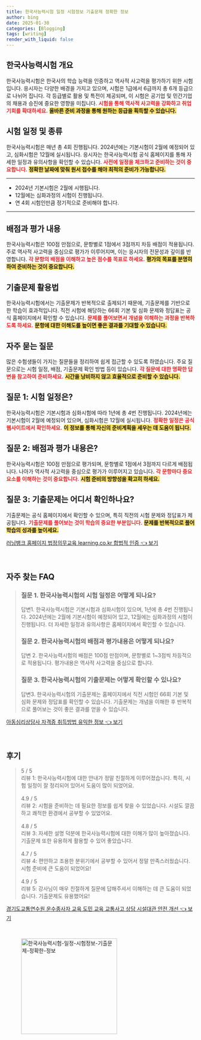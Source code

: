 ```yaml
---
title: 한국사능력시험 일정 시험정보 기출문제 정확한 정보
author: bing
date: 2025-01-30
categories: [Blogging]
tags: [writing]
render_with_liquid: false
---
```



<h2 id='한국사능력시험 개요'>한국사능력시험 개요</h2>

<p>한국사능력시험은 한국사의 학습 능력을 인증하고 역사적 사고력을 평가하기 위한 시험입니다. 응시자는 다양한 배경을 가지고 있으며, 시험은 1급에서 6급까지 총 6개 등급으로 나뉘어 집니다. 각 등급별로 활용 및 특전이 제공되며, 이 시험은 공기업 및 민간기업의 채용과 승진에 중요한 영향을 미칩니다. <b><span style="color: #ee2323;">시험을 통해 역사적 사고력을 강화하고 취업 기회를 확대하세요.</span></b> <b><span style="background-color: #ffe066;">올바른 준비 과정을 통해 원하는 등급을 획득할 수 있습니다.</span></b></p>

<h2 id='시험 일정 및 종류'>시험 일정 및 종류</h2>

<p>한국사능력시험은 매년 총 4회 진행됩니다. 2024년에는 기본시험이 2월에 예정되어 있고, 심화시험은 12월에 실시됩니다. 응시자는 한국사능력시험 공식 홈페이지를 통해 자세한 일정과 유의사항을 확인할 수 있습니다. <b><span style="color: #ee2323;">사전에 일정을 체크하고 준비하는 것이 중요합니다.</span></b> <b><span style="background-color: #ffe066;">정확한 날짜에 맞춰 원서 접수를 해야 최적의 준비가 가능합니다.</span></b></p>

<hr />

<ul>
    <li>2024년 기본시험은 2월에 시행됩니다.</li>
    <li>12월에는 심화과정의 시험이 진행됩니다.</li>
    <li>연 4회 시험인만큼 정기적으로 준비해야 합니다.</li>
</ul>

<hr />

<h2 id='배점과 평가 내용'>배점과 평가 내용</h2>

<p>한국사능력시험은 100점 만점으로, 문항별로 1점에서 3점까지 차등 배점이 적용됩니다. 주로 역사적 사고력을 중심으로 평가가 이루어지며, 이는 응시자의 전문성과 깊이를 반영합니다. <b><span style="color: #ee2323;">각 문항의 배점을 이해하고 높은 점수를 목표로 하세요.</span></b> <b><span style="background-color: #ffe066;">평가의 목표를 분명히 하여 준비하는 것이 중요합니다.</span></b></p>

<h2 id='기출문제 활용법'>기출문제 활용법</h2>

<p>한국사능력시험에서는 기출문제가 반복적으로 출제되기 때문에, 기출문제를 기반으로 한 학습이 효과적입니다. 직전 시험에 해당하는 66회 기본 및 심화 문제와 정답표는 공식 홈페이지에서 확인할 수 있습니다. <b><span style="color: #ee2323;">문제를 풀어보면서 개념을 이해하는 과정을 반복하도록 하세요.</span></b> <b><span style="background-color: #ffe066;">문항에 대한 이해도를 높이면 좋은 결과를 기대할 수 있습니다.</span></b></p>

<h2 id='자주 묻는 질문'>자주 묻는 질문</h2>

<p>많은 수험생들이 가지는 질문들을 정리하여 쉽게 접근할 수 있도록 하였습니다. 주요 질문으로는 시험 일정, 배점, 기출문제 확인 방법 등이 있습니다. <b><span style="color: #ee2323;">각 질문에 대한 명확한 답변을 참고하여 준비하세요.</span></b> <b><span style="background-color: #ffe066;">시간을 낭비하지 않고 효율적으로 준비할 수 있습니다.</span></b></p>

<h2 id='QNA 1'>질문 1: 시험 일정은?</h2>

<p>한국사능력시험은 기본시험과 심화시험에 따라 1년에 총 4번 진행됩니다. 2024년에는 기본시험이 2월에 예정되어 있으며, 심화시험은 12월에 실시됩니다. <b><span style="color: #ee2323;">정확한 일정은 공식 웹사이트에서 확인하세요.</span></b> <b><span style="background-color: #ffe066;">이 정보를 통해 자신의 준비계획을 세우는 데 도움이 됩니다.</span></b></p>

<h2 id='QNA 2'>질문 2: 배점과 평가 내용은?</h2>

<p>한국사능력시험은 100점 만점으로 평가되며, 문항별로 1점에서 3점까지 다르게 배점됩니다. 나아가 역사적 사고력을 중심으로 평가가 이루어지고 있습니다. <b><span style="color: #ee2323;">각 문항마다 중요 요소를 이해하는 것이 중요합니다.</span></b> <b><span style="background-color: #ffe066;">시험 준비의 방향성을 확고히 하세요.</span></b></p>

<h2 id='QNA 3'>질문 3: 기출문제는 어디서 확인하나요?</h2>

<p>기출문제는 공식 홈페이지에서 확인할 수 있으며, 특히 직전의 시험 문제와 정답표가 제공됩니다. <b><span style="color: #ee2323;">기출문제를 풀어보는 것이 학습의 중요한 부분입니다.</span></b> <b><span style="background-color: #ffe066;">문제를 반복적으로 풀어 학습의 성과를 높이세요.</span></b></p>


<p><a class="click-button" title="러닝뱅크 홈페이지 법정의무교육 learning.co.kr 합법적 인증" href="https://greenforu.github.io/posts/%EB%9F%AC%EB%8B%9D%EB%B1%85%ED%81%AC-%ED%99%88%ED%8E%98%EC%9D%B4%EC%A7%80-%EB%B2%95%EC%A0%95%EC%9D%98%EB%AC%B4%EA%B5%90%EC%9C%A1-learning.co.kr-%ED%95%A9%EB%B2%95%EC%A0%81-%EC%9D%B8%EC%A6%9D/" rel="dofollow">러닝뱅크 홈페이지 법정의무교육 learning.co.kr 합법적 인증 👈 보기</a></p><br>
<h2 id='자주_찾는_FAQ'>자주 찾는 FAQ</h2>
<div itemscope="" itemtype="https://schema.org/FAQPage"> 
<blockquote> 
<div itemscope="" itemprop="mainEntity" itemtype="https://schema.org/Question"> 
<h3 itemprop="name">질문 1. 한국사능력시험의 시험 일정은 어떻게 되나요?</h3> 
<div itemscope="" itemprop="acceptedAnswer" itemtype="https://schema.org/Answer"> 
<span itemprop="text"> 
<p>답변1. 한국사능력시험은 기본시험과 심화시험이 있으며, 1년에 총 4번 진행됩니다. 2024년에는 2월에 기본시험이 예정되어 있고, 12월에는 심화과정의 시험이 진행됩니다. 더 자세한 일정과 유의사항은 홈페이지에서 확인할 수 있습니다.</p> 
</span> 
</div> 
</div> 
<div itemscope="" itemprop="mainEntity" itemtype="https://schema.org/Question"> 
<h3 itemprop="name">질문 2. 한국사능력시험의 배점과 평가내용은 어떻게 되나요?</h3> 
<div itemscope="" itemprop="acceptedAnswer" itemtype="https://schema.org/Answer"> 
<span itemprop="text"> 
<p>답변 2. 한국사능력시험의 배점은 100점 만점이며, 문항별로 1~3점씩 차등적으로 적용됩니다. 평가내용은 역사적 사고력을 중심으로 합니다.</p> 
</span> 
</div> 
</div> 
<div itemscope="" itemprop="mainEntity" itemtype="https://schema.org/Question"> 
<h3 itemprop="name">질문 3. 한국사능력시험의 기출문제는 어떻게 확인할 수 있나요?</h3> 
<div itemscope="" itemprop="acceptedAnswer" itemtype="https://schema.org/Answer"> 
<span itemprop="text"> 
<p>답변3. 한국사능력시험의 기출문제는 홈페이지에서 직전 시험인 66회 기본 및 심화 문제와 정답표를 확인할 수 있습니다. 기출문제는 개념을 이해한 후 반복적으로 풀어보는 것이 좋은 결과를 얻을 수 있습니다.</p> 
</span> 
</div> 
</div> 
</blockquote> 
</div>
<p><a class="click-button" title="아동심리상담사 자격증 취득방법 유익한 정보" href="https://greenforu.github.io/posts/%EC%95%84%EB%8F%99%EC%8B%AC%EB%A6%AC%EC%83%81%EB%8B%B4%EC%82%AC-%EC%9E%90%EA%B2%A9%EC%A6%9D-%EC%B7%A8%EB%93%9D%EB%B0%A9%EB%B2%95-%EC%9C%A0%EC%9D%B5%ED%95%9C-%EC%A0%95%EB%B3%B4/" rel="dofollow">아동심리상담사 자격증 취득방법 유익한 정보 👈 보기</a></p><br>
<h2 id='후기'>후기</h2>
<div itemscope itemtype="https://schema.org/Product">
  <blockquote>
  <div itemprop="review" itemscope itemtype="https://schema.org/Review">
      <div itemprop="reviewRating" itemscope itemtype="https://schema.org/Rating"> <span itemprop="ratingValue">5</span> / <span itemprop="bestRating">5</span> </div>
      <span itemprop="reviewBody">리뷰 1: 한국사능력시험에 대한 안내가 정말 친절하게 이루어졌습니다. 특히, 시험 일정이 잘 정리되어 있어서 도움이 많이 되었어요.</span>
  </div>
  <br>
  <div itemprop="review" itemscope itemtype="https://schema.org/Review">
      <div itemprop="reviewRating" itemscope itemtype="https://schema.org/Rating"> <span itemprop="ratingValue">4.9</span> / <span itemprop="bestRating">5</span> </div>
      <span itemprop="reviewBody">리뷰 2: 시험을 준비하는 데 필요한 정보를 쉽게 찾을 수 있었습니다. 시설도 깔끔하고 쾌적한 환경에서 공부할 수 있었어요.</span>
  </div>
  <br>
  <div itemprop="review" itemscope itemtype="https://schema.org/Review">
      <div itemprop="reviewRating" itemscope itemtype="https://schema.org/Rating"> <span itemprop="ratingValue">4.8</span> / <span itemprop="bestRating">5</span> </div>
      <span itemprop="reviewBody">리뷰 3: 자세한 설명 덕분에 한국사능력시험에 대한 이해가 많이 높아졌습니다. 기출문제 또한 유용하게 활용할 수 있어 좋았습니다.</span>
  </div>
  <br>
  <div itemprop="review" itemscope itemtype="https://schema.org/Review">
      <div itemprop="reviewRating" itemscope itemtype="https://schema.org/Rating"> <span itemprop="ratingValue">4.7</span> / <span itemprop="bestRating">5</span> </div>
      <span itemprop="reviewBody">리뷰 4: 편안하고 조용한 분위기에서 공부할 수 있어서 정말 만족스러웠습니다. 시험 준비에 큰 도움이 되었어요!</span>
  </div>
  <br>
  <div itemprop="review" itemscope itemtype="https://schema.org/Review">
      <div itemprop="reviewRating" itemscope itemtype="https://schema.org/Rating"> <span itemprop="ratingValue">4.9</span> / <span itemprop="bestRating">5</span> </div>
      <span itemprop="reviewBody">리뷰 5: 강사님이 매우 친절하게 질문에 답해주셔서 이해하는 데 큰 도움이 되었습니다. 기출문제도 유용했어요!</span>
  </div>
  </blockquote>
</div>
<p><a class="click-button" title="경기도교통연수원 운수종사자 교육 도민 교육 교통사고 상담 시설대관 안전 개선" href="https://greenforu.github.io/posts/%EA%B2%BD%EA%B8%B0%EB%8F%84%EA%B5%90%ED%86%B5%EC%97%B0%EC%88%98%EC%9B%90-%EC%9A%B4%EC%88%98%EC%A2%85%EC%82%AC%EC%9E%90-%EA%B5%90%EC%9C%A1-%EB%8F%84%EB%AF%BC-%EA%B5%90%EC%9C%A1-%EA%B5%90%ED%86%B5%EC%82%AC%EA%B3%A0-%EC%83%81%EB%8B%B4-%EC%8B%9C%EC%84%A4%EB%8C%80%EA%B4%80-%EC%95%88%EC%A0%84-%EA%B0%9C%EC%84%A0/" rel="dofollow">경기도교통연수원 운수종사자 교육 도민 교육 교통사고 상담 시설대관 안전 개선 👈 보기</a></p><br>
<figure class="image"><img src="https://greenforu.github.io/assets/img/thumbnail/한국사능력시험-일정-시험정보-기출문제-정확한-정보.webp" alt="한국사능력시험-일정-시험정보-기출문제-정확한-정보" width="256" height="256"></figure>